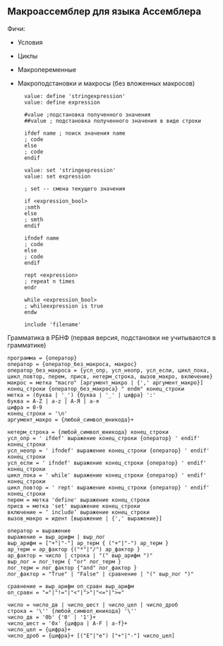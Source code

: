 ##  Макроассемблер для языка Ассемблера
Фичи:
- Условия
- Циклы
- Макропеременные
- Макроподстановки и макросы (без вложенных макросов)

        value: define 'stringexpression'
        value: define expression
        
        #value ;подстановка полученного значения
        ##value ; подстановка полученного значения в виде строки 
        
        ifdef name ; поиск значения name
        ; code
        else
        ; code
        endif
        
        value: set 'stringexpression'
        value: set expression
        
        ; set -- смена текущего значения
        
        if <expression_bool>
        ;smth
        else
        ; smth
        endif
        
        ifndef name 
        ; code
        else
        ; code
        endif 
        
        rept <expression>
        ; repeat n times
        endr
        
        while <expression_bool>
        ; whileexpression is true
        endw
        
        include 'filename'

Грамматика в РБНФ (первая версия, подстановки не учитываются в грамматике)

    программа = {оператор}
    оператор = {оператор_без_макроса, макрос}
    оператор_без_макроса = {усл_опр, усл_неопр, усл_если, цикл_пока, цикл_повтор, перем, присв, нетерм_строка, вызов_макро, включение}
    макрос = метка "macro" [аргумент_макро | {',' аргумент_макро}] конец_строки {оператор_без_макроса} " endm" конец_строки
    метка = (буква | '_') {буква | '_' | цифра} ':'
    буква = A-Z | a-z | А-Я | а-я
    цифра = 0-9
    конец_строки = '\n'
    аргумент_макро = {любой_символ_юникода}+
    
    нетерм_строка = {любой_символ_юникода} конец_строки
    усл_опр = ' ifdef' выражение конец_строки {оператор} ' endif' конец_строки
    усл_неопр = ' ifndef' выражение конец_строки {оператор} ' endif' конец_строки
    усл_если = ' ifndef' выражение конец_строки {оператор} ' endif' конец_строки
    цикл_пока = ' while' выражение конец_строки {оператор} ' endif' конец_строки
    цикл_повтор = ' rept' выражение конец_строки {оператор} ' endif' конец_строки
    перем = метка 'define' выражение конец_строки
    присв = метка 'set' выражение конец_строки
    включение = ‘ include’ выражение конец_строки
    вызов_макро = идент [выражение | {',' выражение}]
    
    оператор = выражение
    выражение = выр_арифм | выр_лог 
    выр_арифм = ["+"|"-"] ар_терм { ("+"|"-") ар_терм }
    ар_терм = ар_фактор {("*"|"/") ар_фактор }
    ар_фактор = число | строка | "(" выр_арифм ")"
    выр_лог = лог_терм { "or" лог_терм }
    лог_терм = лог_фактор {"and" лог_фактор }
    лог_фактор = "True" | "False" | сравнение | "(" выр_лог ")"
    
    сравнение = выр_арифм оп_сравн выр_арифм 
    оп_сравн = "="|"!="|"<"|">"|"<="|">="
    
    число = число_дв | число_шест | число_цел | число_дроб
    строка = '\'' {любой_символ_юникода} '\''
    число_дв = '0b' {'0' | '1'}+
    число_шест = '0x' {цифра | А-F | a-f}+
    число_цел = {цифра}+
    число_дроб = {цифра}+ [("E"|"e") ["+"|"-"] число_цел]
    
